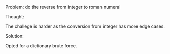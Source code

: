 Problem:
do the reverse from integer to roman numeral

Thought:

The challege is harder as the conversion from integer has more edge cases.

Solution:

Opted for a dictionary brute force.
